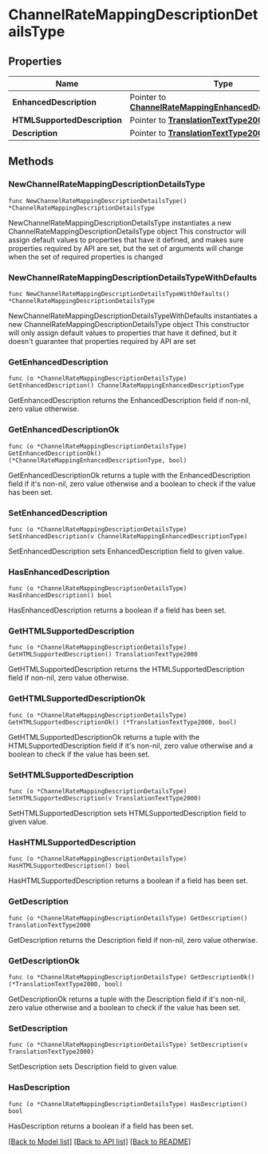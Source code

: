 # ChannelRateMappingDescriptionDetailsType

## Properties

Name | Type | Description | Notes
------------ | ------------- | ------------- | -------------
**EnhancedDescription** | Pointer to [**ChannelRateMappingEnhancedDescriptionType**](ChannelRateMappingEnhancedDescriptionType.md) |  | [optional] 
**HTMLSupportedDescription** | Pointer to [**TranslationTextType2000**](TranslationTextType2000.md) |  | [optional] 
**Description** | Pointer to [**TranslationTextType2000**](TranslationTextType2000.md) |  | [optional] 

## Methods

### NewChannelRateMappingDescriptionDetailsType

`func NewChannelRateMappingDescriptionDetailsType() *ChannelRateMappingDescriptionDetailsType`

NewChannelRateMappingDescriptionDetailsType instantiates a new ChannelRateMappingDescriptionDetailsType object
This constructor will assign default values to properties that have it defined,
and makes sure properties required by API are set, but the set of arguments
will change when the set of required properties is changed

### NewChannelRateMappingDescriptionDetailsTypeWithDefaults

`func NewChannelRateMappingDescriptionDetailsTypeWithDefaults() *ChannelRateMappingDescriptionDetailsType`

NewChannelRateMappingDescriptionDetailsTypeWithDefaults instantiates a new ChannelRateMappingDescriptionDetailsType object
This constructor will only assign default values to properties that have it defined,
but it doesn't guarantee that properties required by API are set

### GetEnhancedDescription

`func (o *ChannelRateMappingDescriptionDetailsType) GetEnhancedDescription() ChannelRateMappingEnhancedDescriptionType`

GetEnhancedDescription returns the EnhancedDescription field if non-nil, zero value otherwise.

### GetEnhancedDescriptionOk

`func (o *ChannelRateMappingDescriptionDetailsType) GetEnhancedDescriptionOk() (*ChannelRateMappingEnhancedDescriptionType, bool)`

GetEnhancedDescriptionOk returns a tuple with the EnhancedDescription field if it's non-nil, zero value otherwise
and a boolean to check if the value has been set.

### SetEnhancedDescription

`func (o *ChannelRateMappingDescriptionDetailsType) SetEnhancedDescription(v ChannelRateMappingEnhancedDescriptionType)`

SetEnhancedDescription sets EnhancedDescription field to given value.

### HasEnhancedDescription

`func (o *ChannelRateMappingDescriptionDetailsType) HasEnhancedDescription() bool`

HasEnhancedDescription returns a boolean if a field has been set.

### GetHTMLSupportedDescription

`func (o *ChannelRateMappingDescriptionDetailsType) GetHTMLSupportedDescription() TranslationTextType2000`

GetHTMLSupportedDescription returns the HTMLSupportedDescription field if non-nil, zero value otherwise.

### GetHTMLSupportedDescriptionOk

`func (o *ChannelRateMappingDescriptionDetailsType) GetHTMLSupportedDescriptionOk() (*TranslationTextType2000, bool)`

GetHTMLSupportedDescriptionOk returns a tuple with the HTMLSupportedDescription field if it's non-nil, zero value otherwise
and a boolean to check if the value has been set.

### SetHTMLSupportedDescription

`func (o *ChannelRateMappingDescriptionDetailsType) SetHTMLSupportedDescription(v TranslationTextType2000)`

SetHTMLSupportedDescription sets HTMLSupportedDescription field to given value.

### HasHTMLSupportedDescription

`func (o *ChannelRateMappingDescriptionDetailsType) HasHTMLSupportedDescription() bool`

HasHTMLSupportedDescription returns a boolean if a field has been set.

### GetDescription

`func (o *ChannelRateMappingDescriptionDetailsType) GetDescription() TranslationTextType2000`

GetDescription returns the Description field if non-nil, zero value otherwise.

### GetDescriptionOk

`func (o *ChannelRateMappingDescriptionDetailsType) GetDescriptionOk() (*TranslationTextType2000, bool)`

GetDescriptionOk returns a tuple with the Description field if it's non-nil, zero value otherwise
and a boolean to check if the value has been set.

### SetDescription

`func (o *ChannelRateMappingDescriptionDetailsType) SetDescription(v TranslationTextType2000)`

SetDescription sets Description field to given value.

### HasDescription

`func (o *ChannelRateMappingDescriptionDetailsType) HasDescription() bool`

HasDescription returns a boolean if a field has been set.


[[Back to Model list]](../README.md#documentation-for-models) [[Back to API list]](../README.md#documentation-for-api-endpoints) [[Back to README]](../README.md)


